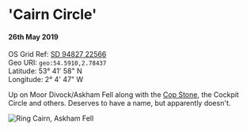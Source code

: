 <!--- -image_format jpeg_high -bg #e8dbdb -->
# 'Cairn Circle'
#### 26th May 2019  
OS Grid Ref: [SD 94827 22566](https://osmaps.ordnancesurvey.co.uk/54.59103,-2.78437,18/pin)  
Geo URI: `geo:54.5910,2.78437`  
Latitude: 53° 41' 58" N  
Longitude: 2° 4' 47" W

Up on Moor Divock/Askham Fell along with the [Cop Stone](https://fiskurgit.github.io/blog/20042019/), the Cockpit Circle and others. Deserves to have a name, but apparently doesn't.

![Ring Cairn, Askham Fell](askham_fell_mini_circle.png)   
